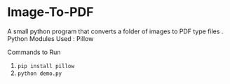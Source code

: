 # Image-To-PDF
A small python program that converts a folder of images to PDF type files . 
Python Modules Used : Pillow 


Commands to Run
1. `pip install pillow`
2. `python demo.py`
